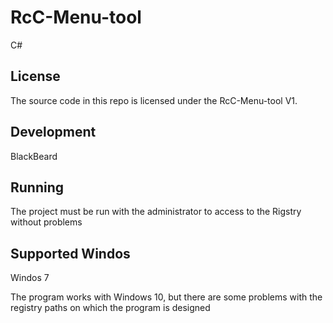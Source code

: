 # RcC-Menu-tool
C# 

License
-------
The source code in this repo is licensed under the RcC-Menu-tool V1.

Development
-----------
BlackBeard

Running
-------
The project must be run with the administrator to access to the Rigstry without problems

Supported Windos
------------------
Windos 7

The program works with Windows 10, but there are some problems with the registry paths on which the program is designed

